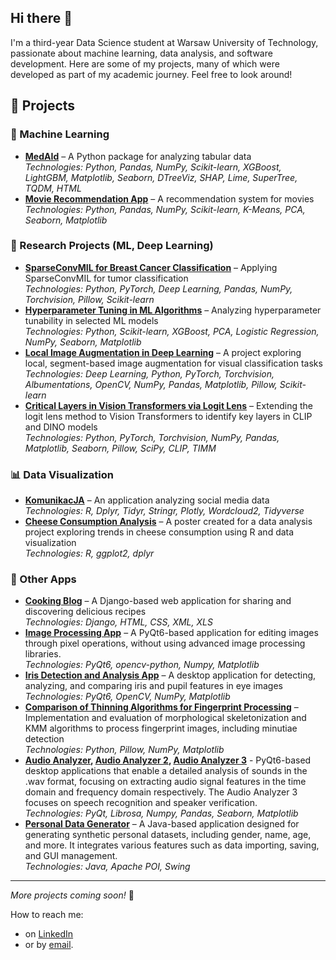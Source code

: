 ## Hi there 👋
I'm a third-year Data Science student at Warsaw University of Technology, passionate about machine learning, data analysis, and software development. Here are some of my projects, many of which were developed as part of my academic journey. Feel free to look around!

## 📌 Projects  

### 🤖 Machine Learning  
- **[MedAId](https://github.com/DeptuchMateusz/medAId)** – A Python package for analyzing tabular data  
  *Technologies: Python, Pandas, NumPy, Scikit-learn, XGBoost, LightGBM, Matplotlib, Seaborn, DTreeViz, SHAP, Lime, SuperTree, TQDM, HTML* 
- **[Movie Recommendation App](https://github.com/kaminskaz/PROJEKT2_ML_klasteryzacja)** – A recommendation system for movies  
  *Technologies: Python, Pandas, NumPy, Scikit-learn, K-Means, PCA, Seaborn, Matplotlib*

### 🔬 Research Projects  (ML, Deep Learning)
- **[SparseConvMIL for Breast Cancer Classification](https://github.com/kaminskaz/Warsztaty-badawcze-public)** – Applying SparseConvMIL for tumor classification  
    *Technologies: Python, PyTorch, Deep Learning, Pandas, NumPy, Torchvision, Pillow, Scikit-learn* 
- **[Hyperparameter Tuning in ML Algorithms](https://github.com/DeptuchMateusz/2024Z-AutoML/tree/main/projects/project1/329822_327271_327269)** – Analyzing hyperparameter tunability in selected ML models  
    *Technologies: Python, Scikit-learn, XGBoost, PCA, Logistic Regression, NumPy, Seaborn, Matplotlib*
- **[Local Image Augmentation in Deep Learning](https://github.com/kaminskaz/Projekt-Interdyscyplinarny)** – A project exploring local, segment-based image augmentation for visual classification tasks  
    *Technologies: Deep Learning, Python, PyTorch, Torchvision, Albumentations, OpenCV, NumPy, Pandas, Matplotlib, Pillow, Scikit-learn*
- **[Critical Layers in Vision Transformers via Logit Lens](https://github.com/kaminskaz/wb-projekt)** – Extending the logit lens method to Vision Transformers to identify key layers in CLIP and DINO models  
    *Technologies: Python, PyTorch, Torchvision, NumPy, Pandas, Matplotlib, Seaborn, Pillow, SciPy, CLIP, TIMM*

### 📊 Data Visualization  
- **[KomunikacJA](https://github.com/kaminskaz/ProjektJA-KomunikacJA)** – An application analyzing social media data  
  *Technologies: R, Dplyr, Tidyr, Stringr, Plotly, Wordcloud2, Tidyverse*
- **[Cheese Consumption Analysis](https://github.com/michalwietecki/cheese-consumption-analysis)** – A poster created for a data analysis project exploring trends in cheese consumption using R and data visualization  
  *Technologies: R, ggplot2, dplyr*

### 🔢 Other Apps
- **[Cooking Blog](https://github.com/kaminskaz/cooking-blog)** – A Django-based web application for sharing and discovering delicious recipes  
  *Technologies: Django, HTML, CSS, XML, XLS*
- **[Image Processing App](https://github.com/kaminskaz/obrazy)** – A PyQt6-based application for editing images through pixel operations, without using advanced image processing libraries.  
  *Technologies: PyQt6, opencv-python, Numpy, Matplotlib*
- **[Iris Detection and Analysis App](https://github.com/xxkaro/biometria-projekt2)** – A desktop application for detecting, analyzing, and comparing iris and pupil features in eye images
  *Technologies: PyQt6, OpenCV, NumPy, Matplotlib*
- **[Comparison of Thinning Algorithms for Fingerprint Processing](https://github.com/xxkaro/biometria-projekt3)** – Implementation and evaluation of morphological skeletonization and KMM algorithms to process fingerprint images, including minutiae detection  
   *Technologies: Python, Pillow, NumPy, Matplotlib*
- **[Audio Analyzer](https://github.com/kaminskaz/dzwiek_projekt1), [Audio Analyzer 2](https://github.com/kaminskaz/dzwiek2), [Audio Analyzer 3](https://github.com/kaminskaz/dzwiek3)** - PyQt6-based desktop applications that enable a detailed analysis of sounds in the .wav format, focusing on extracting audio signal features in the time domain and frequency domain respectively. The Audio Analyzer 3 focuses on speech recognition and speaker verification.  
   *Technologies: PyQt, Librosa, Numpy, Pandas, Seaborn, Matplotlib*
- **[Personal Data Generator](https://github.com/kaminskaz/Artificial-Data-Generator)** – A Java-based application designed for generating synthetic personal datasets, including gender, name, age, and more. It integrates various features such as data importing, saving, and GUI management.  
  *Technologies: Java, Apache POI, Swing*  

---

*More projects coming soon!* 🚀

How to reach me: 
  - on [LinkedIn](https://www.linkedin.com/in/kaminskaz/)
  - or by [email](mailto:kaminska.zm@gmail.com).

